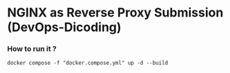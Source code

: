 # NGINX as Reverse Proxy Submission (DevOps-Dicoding)

### How to run it ?

```
docker compose -f "docker.compose.yml" up -d --build
```
